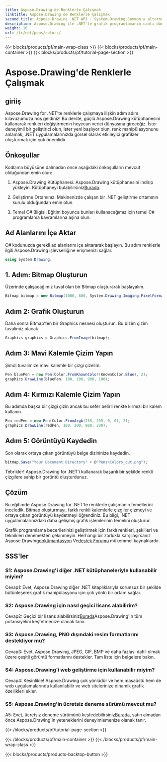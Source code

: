 ```yaml
---
title: Aspose.Drawing'de Renklerle Çalışmak
linktitle: Aspose.Drawing'de Renklerle Çalışmak
second_title: Aspose.Drawing .NET API - System.Drawing.Common'a alternatif
description: Aspose.Drawing ile .NET'te grafik programlamanın canlı dünyasını keşfedin. Çarpıcı görselleri zahmetsizce oluşturun.
weight: 10
url: /tr/net/pens/colors/
---
```


{{< blocks/products/pf/main-wrap-class >}}
{{< blocks/products/pf/main-container >}}
{{< blocks/products/pf/tutorial-page-section >}}

# Aspose.Drawing'de Renklerle Çalışmak

## giriiş

Aspose.Drawing for .NET'te renklerle çalışmaya ilişkin adım adım kılavuzumuza hoş geldiniz! Bu derste, güçlü Aspose.Drawing kütüphanesini kullanarak renkleri değiştirmenin heyecan verici dünyasına gireceğiz. İster deneyimli bir geliştirici olun, ister yeni başlıyor olun, renk manipülasyonunu anlamak, .NET uygulamalarınızda görsel olarak etkileyici grafikler oluşturmak için çok önemlidir.

## Önkoşullar

Kodlama büyüsüne dalmadan önce aşağıdaki önkoşulların mevcut olduğundan emin olun:

1.  Aspose.Drawing Kütüphanesi: Aspose.Drawing kütüphanesini indirip yükleyin. Kütüphaneyi bulabilirsiniz[Burada](https://releases.aspose.com/drawing/net/).

2. Geliştirme Ortamınız: Makinenizde çalışan bir .NET geliştirme ortamının kurulu olduğundan emin olun.

3. Temel C# Bilgisi: Eğitim boyunca bunları kullanacağımız için temel C# programlama kavramlarına aşina olun.

## Ad Alanlarını İçe Aktar

C# kodunuzda gerekli ad alanlarını içe aktararak başlayın. Bu adım renklerle ilgili Aspose.Drawing işlevselliğine erişmenizi sağlar.

```csharp
using System.Drawing;
```

## 1. Adım: Bitmap Oluşturun

Üzerinde çalışacağımız tuval olan bir Bitmap oluşturarak başlayalım.

```csharp
Bitmap bitmap = new Bitmap(1000, 800, System.Drawing.Imaging.PixelFormat.Format32bppPArgb);
```

## Adım 2: Grafik Oluşturun

Daha sonra Bitmap'ten bir Graphics nesnesi oluşturun. Bu bizim çizim tuvalimiz olacak.

```csharp
Graphics graphics = Graphics.FromImage(bitmap);
```

## Adım 3: Mavi Kalemle Çizim Yapın

Şimdi tuvalimize mavi kalemle bir çizgi çizelim.

```csharp
Pen bluePen = new Pen(Color.FromKnownColor(KnownColor.Blue), 2);
graphics.DrawLine(bluePen, 100, 100, 900, 100);
```

## Adım 4: Kırmızı Kalemle Çizim Yapın

Bu adımda başka bir çizgi çizin ancak bu sefer belirli renkte kırmızı bir kalem kullanın.

```csharp
Pen redPen = new Pen(Color.FromArgb(255, 255, 0, 0), 2);
graphics.DrawLine(redPen, 100, 200, 900, 200);
```

## Adım 5: Görüntüyü Kaydedin

Son olarak ortaya çıkan görüntüyü belge dizininize kaydedin.

```csharp
bitmap.Save("Your Document Directory" + @"Pens\Colors_out.png");
```

Tebrikler! Aspose.Drawing for .NET'i kullanarak başarılı bir şekilde renkli çizgilere sahip bir görüntü oluşturdunuz.

## Çözüm

Bu eğitimde Aspose.Drawing for .NET'te renklerle çalışmanın temellerini inceledik. Bitmap oluşturmayı, farklı renkli kalemlerle çizgiler çizmeyi ve ortaya çıkan görüntüyü kaydetmeyi öğrendiniz. Bu bilgi, .NET uygulamalarınızdaki daha gelişmiş grafik işlemlerinin temelini oluşturur.

 Grafik programlama becerilerinizi geliştirmek için farklı renkleri, şekilleri ve teknikleri denemekten çekinmeyin. Herhangi bir zorlukla karşılaşırsanız Aspose.Drawing[dokümantasyon](https://reference.aspose.com/drawing/net/) Ve[destek Forumu](https://forum.aspose.com/c/diagram/17) mükemmel kaynaklardır.

## SSS'ler

### S1: Aspose.Drawing'i diğer .NET kütüphaneleriyle kullanabilir miyim?

Cevap1: Evet, Aspose.Drawing diğer .NET kitaplıklarıyla sorunsuz bir şekilde bütünleşerek grafik manipülasyonu için çok yönlü bir ortam sağlar.

### S2: Aspose.Drawing için nasıl geçici lisans alabilirim?

 Cevap2: Geçici bir lisans alabilirsiniz[Burada](https://purchase.aspose.com/temporary-license/)Aspose.Drawing'in tüm potansiyelini keşfetmenize olanak tanır.

### S3: Aspose.Drawing, PNG dışındaki resim formatlarını destekliyor mu?

Cevap3: Evet, Aspose.Drawing, JPEG, GIF, BMP ve daha fazlası dahil olmak üzere çeşitli görüntü formatlarını destekler. Tam liste için belgelere bakın.

### S4: Aspose.Drawing'i web geliştirme için kullanabilir miyim?

Cevap4: Kesinlikle! Aspose.Drawing çok yönlüdür ve hem masaüstü hem de web uygulamalarında kullanılabilir ve web sitelerinize dinamik grafik özellikleri ekler.

### S5: Aspose.Drawing'in ücretsiz deneme sürümü mevcut mu?

 A5: Evet, ücretsiz deneme sürümünü keşfedebilirsiniz[Burada](https://releases.aspose.com/drawing/net/), satın almadan önce Aspose.Drawing'in yeteneklerini deneyimlemenize olanak tanır.

{{< /blocks/products/pf/tutorial-page-section >}}

{{< /blocks/products/pf/main-container >}}
{{< /blocks/products/pf/main-wrap-class >}}

{{< blocks/products/products-backtop-button >}}
